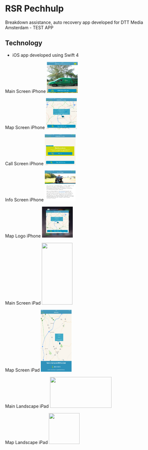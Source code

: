 #  RSR Pechhulp

Breakdown assistance, auto recovery app developed for DTT Media Amsterdam - TEST APP

## Technology

- iOS app developed using Swift 4

Main Screen iPhone
<img src="https://github.com/Shane-Walsh/RSR-Pechhulp-Clone/blob/master/Screenshots/main-iPhone.png" width="100" height="100">

Map Screen iPhone
<img src="https://github.com/Shane-Walsh/RSR-Pechhulp-Clone/blob/master/Screenshots/map-iPhone.png" width="100" height="100">

Call Screen iPhone
<img src="https://github.com/Shane-Walsh/RSR-Pechhulp-Clone/blob/master/Screenshots/call-iPhone.png" width="100" height="100">

Info Screen iPhone
<img src="https://github.com/Shane-Walsh/RSR-Pechhulp-Clone/blob/master/Screenshots/info-iPhone.png" width="100" height="100">

Map Logo iPhone
<img src="https://github.com/Shane-Walsh/RSR-Pechhulp-Clone/blob/master/Screenshots/map-logo-iPhone.png" width="100" height="100">

Main Screen iPad
<img src="https://github.com/Shane-Walsh/RSR-Pechhulp-Clone/blob/master/Screenshots/main-iPad.png" width="100" height="200">

Map Screen iPad
<img src="https://github.com/Shane-Walsh/RSR-Pechhulp-Clone/blob/master/Screenshots/map-iPad.png" width="100" height="200">

Main Landscape iPad
<img src="https://github.com/Shane-Walsh/RSR-Pechhulp-Clone/blob/master/Screenshots/main-iPad-horiz.png" width="200" height="100">

Map Landscape iPad
<img src="https://github.com/Shane-Walsh/RSR-Pechhulp-Clone/blob/master/Screenshots/map-iPad-horiz.png" width="100" height="100">


